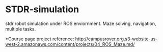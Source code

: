 # STDR-simulation
stdr robot simulation under ROS enviornment. Maze solving, navigation, multiple tasks.

*Course page project reference: http://campusrover.org.s3-website-us-west-2.amazonaws.com/content/projects/04_ROS_Maze.md/



